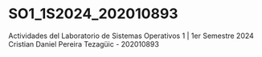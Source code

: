# SO1_1S2024_202010893
Actividades del Laboratorio de Sistemas Operativos 1 | 1er Semestre 2024
Cristian Daniel Pereira Tezagüic - 202010893
